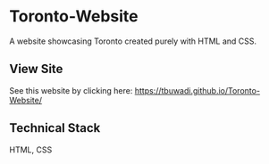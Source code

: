 # Toronto-Website
A website showcasing Toronto created purely with HTML and CSS.

View Site
- 
See this website by clicking here: https://tbuwadi.github.io/Toronto-Website/

Technical Stack
-
HTML, CSS
